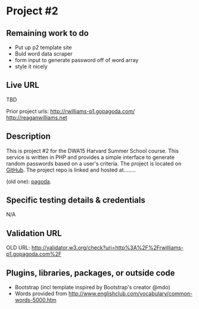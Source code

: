 # Project #2


## Remaining work to do
 - Put up p2 template site 
 - Buld word data scraper
 - form input to generate password off of word array
 - style it nicely

## Live URL

TBD


Prior project urls:
<http://rwilliams-p1.gopagoda.com/>
<http://reaganwilliams.net>


## Description
This is project #2 for the DWA15 Harvard Summer School course. This service is written in PHP and provides a simple interface to generate random passwords based on a user's criteria. The project is located on [GitHub](https://github.com/reagan83/s15-p2). The project repo is linked and hosted at........


(old one):
 [pagoda](http://rwilliams-p2.gopagoda.com).

## Specific testing details & credentials
N/A

## Validation URL


OLD URL:
<http://validator.w3.org/check?uri=http%3A%2F%2Frwilliams-p1.gopagoda.com%2F>

## Plugins, libraries, packages, or outside code
* Bootstrap (incl template inspired by Bootstrap's creator @mdo)
* Words provided from http://www.englishclub.com/vocabulary/common-words-5000.htm
